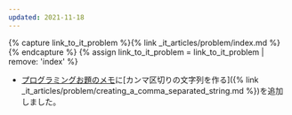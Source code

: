 ```yaml
---
updated: 2021-11-18
---
```

{% capture link_to_it_problem %}{% link _it_articles/problem/index.md %}{% endcapture %}
{% assign link_to_it_problem = link_to_it_problem | remove: 'index' %}

- [プログラミングお題のメモ]({{link_to_it_problem}})に[カンマ区切りの文字列を作る]({% link _it_articles/problem/creating_a_comma_separated_string.md %})を追加しました。
